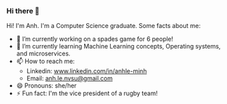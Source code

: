 ### Hi there 👋

<!--
**lemanhstudy4111/lemanhstudy4111** is a ✨ _special_ ✨ repository because its `README.md` (this file) appears on your GitHub profile.
Here are some ideas to get you started:
-->
Hi! I'm Anh. I'm a Computer Science graduate. Some facts about me:

- 🔭 I’m currently working on a spades game for 6 people!
- 🌱 I’m currently learning Machine Learning concepts, Operating systems, and microservices.
- 📫 How to reach me:
  - Linkedin: www.linkedin.com/in/anhle-minh
  - Email: anh.le.nvsu@gmail.com
- 😄 Pronouns: she/her
- ⚡ Fun fact: I'm the vice president of a rugby team!
